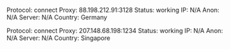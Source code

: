 Protocol: connect
Proxy: 88.198.212.91:3128
Status: working
IP: N/A
Anon: N/A
Server: N/A
Country: Germany

Protocol: connect
Proxy: 207.148.68.198:1234
Status: working
IP: N/A
Anon: N/A
Server: N/A
Country: Singapore

